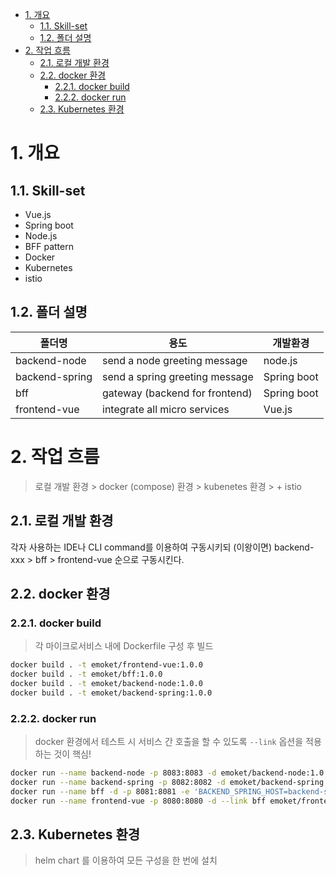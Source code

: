- [1. 개요](#1-%EA%B0%9C%EC%9A%94)
  - [1.1. Skill-set](#11-skill-set)
  - [1.2. 폴더 설명](#12-%ED%8F%B4%EB%8D%94-%EC%84%A4%EB%AA%85)
- [2. 작업 흐름](#2-%EC%9E%91%EC%97%85-%ED%9D%90%EB%A6%84)
  - [2.1. 로컬 개발 환경](#21-%EB%A1%9C%EC%BB%AC-%EA%B0%9C%EB%B0%9C-%ED%99%98%EA%B2%BD)
  - [2.2. docker 환경](#22-docker-%ED%99%98%EA%B2%BD)
    - [2.2.1. docker build](#221-docker-build)
    - [2.2.2. docker run](#222-docker-run)
  - [2.3. Kubernetes 환경](#23-kubernetes-%ED%99%98%EA%B2%BD)

# 1. 개요

## 1.1. Skill-set
- Vue.js
- Spring boot
- Node.js
- BFF pattern
- Docker
- Kubernetes
- istio

## 1.2. 폴더 설명

| 폴더명               | 용도                          | 개발환경    |
| -------------------- | -------------------------- | ----------- |
| backend-node   | send a node greeting message     | node.js |
| backend-spring | send a spring greeting message   | Spring boot    |
| bff            | gateway (backend for frontend)   | Spring boot |
| frontend-vue   | integrate all micro services     | Vue.js |

# 2. 작업 흐름

> 로컬 개발 환경 > docker (compose) 환경 > kubenetes 환경 > + istio

## 2.1. 로컬 개발 환경

각자 사용하는 IDE나 CLI command를 이용하여 구동시키되 (이왕이면) backend-xxx > bff > frontend-vue 순으로 구동시킨다.

## 2.2. docker 환경

### 2.2.1. docker build

> 각 마이크로서비스 내에 Dockerfile 구성 후 빌드

```sh
docker build . -t emoket/frontend-vue:1.0.0
docker build . -t emoket/bff:1.0.0
docker build . -t emoket/backend-node:1.0.0
docker build . -t emoket/backend-spring:1.0.0
```

### 2.2.2. docker run

> docker 환경에서 테스트 시 서비스 간 호출을 할 수 있도록 `--link` 옵션을 적용하는 것이 핵심!

``` sh
docker run --name backend-node -p 8083:8083 -d emoket/backend-node:1.0.0
docker run --name backend-spring -p 8082:8082 -d emoket/backend-spring:1.0.0
docker run --name bff -d -p 8081:8081 -e 'BACKEND_SPRING_HOST=backend-spring' -e 'BACKEND_SPRING_PORT=8082' -e 'BACKEND_NODE_HOST=backend-node' -e 'BACKEND_NODE_PORT=8083' --link backend-node --link backend-spring emoket/bff:1.0.0
docker run --name frontend-vue -p 8080:8080 -d --link bff emoket/frontend-vue:1.0.0
```

## 2.3. Kubernetes 환경

> helm chart 를 이용하여 모든 구성을 한 번에 설치
